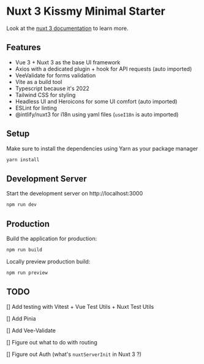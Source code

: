 # Nuxt 3 Kissmy Minimal Starter

Look at the [nuxt 3 documentation](https://v3.nuxtjs.org) to learn more.

## Features

- Vue 3 + Nuxt 3 as the base UI framework
- Axios with a dedicated plugin + hook for API requests (auto imported)
- VeeValidate for forms validation
- Vite as a build tool
- Typescript because it's 2022
- Tailwind CSS for styling
- Headless UI and Heroicons for some UI comfort (auto imported)
- ESLint for linting
- @intlify/nuxt3 for i18n using yaml files (`useI18n` is auto imported)

## Setup

Make sure to install the dependencies using Yarn as your package manager

```bash
yarn install
```

## Development Server

Start the development server on http://localhost:3000

```bash
npm run dev
```

## Production

Build the application for production:

```bash
npm run build
```

Locally preview production build:

```bash
npm run preview
```

## TODO
[] Add testing with Vitest + Vue Test Utils + Nuxt Test Utils

[] Add Pinia

[] Add Vee-Validate

[] Figure out what to do with routing

[] Figure out Auth (what's `nuxtServerInit` in Nuxt 3 ?)
